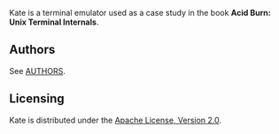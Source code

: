 Kate is a terminal emulator used as a case study in the book **Acid Burn: Unix Terminal Internals**.

## Authors

See [AUTHORS](https://github.com/tolstoyevsky/gits/blob/master/AUTHORS.md).

## Licensing

Kate is distributed under the [Apache License, Version 2.0](http://www.apache.org/licenses/LICENSE-2.0.html).

